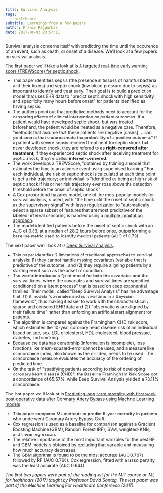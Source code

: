 ```yaml
---
title: Survival Analysis
tags:
  - healthcare
subtitle: Learnings from a few papers
author: Pranav Rajpurkar
date: 2017-09-03 23:57:11
---
```



Survival analysis concerns itself with predicting the time until the occurence of an event, such as death, or onset of a disease. We'll look at a few papers on survival analysis.

The first paper we'll take a look at is [A targeted real-time early warning score (TREWScore) for septic shock](http://stm.sciencemag.org/content/7/299/299ra122).

- This paper identifies sepsis (the presence in tissues of harmful bacteria and their toxins) and septic shock (low blood pressure due to sepsis) as important to identify and treat early. Their goal is to build a prediction model that uses EHR data to "predict septic shock with high sensitivity and specificity many hours before onset" for patients identified as having sepsis.
- The authors point out that predictive methods need to account for the censoring effects of clinical intervention on patient outcomes: if a patient would have developed septic shock, but was treated beforehand, the patient would be treated as a negative case. Therefore, "methods that assume that these patients are negative [cases] ... can yield scores that underestimate the probability of a positive outcome." If a patient with severe sepsis received treatment for septic shock but never developed shock, they are refered to as **right-censored after treatment**; if they experienced septic shock after receiving treatment for septic shock, they're called **interval-censored**.
- The work develops a TREWScore, "obtained by training a model that estimates the time to an adverse event using supervised learning." For each individual, the risk of septic shock is calculated at each time point to get a risk trajectory; an individual is "identified as being at high risk of septic shock if his or her risk trajectory ever rose above the detection threshold before the onset of septic shock."
- A Cox proportional hazards model, one of the most popular models for survival analysis, is used, with "the time until the onset of septic shock as the supervisory signal" with lasso regularization to "automatically select a sparse subset of features that are most predictive of the labeled; interval censoring is handled using a <a href="https://en.wikipedia.org/wiki/Imputation_(statistics)#Multiple_imputation">multiple imputation approach</a>.
- The model identified patients before the onset of septic shock with an AUC of 0.83, at a median of 28.2 hours before onse, outperforming a baseline metric used to identify medical patients (AUC of 0.73).


The next paper we'll look at is [Deep Survival Analysis](http://proceedings.mlr.press/v56/Ranganath16.pdf).

- This paper identifies 2 limitations of traditional approaches to survival analysis: (1) they cannot handle missing covariates (variable that is predictive of the outcome), and (2) they require aligning patients by a starting event such as the onset of condition.
- The works introduces a "joint model for both the covariates and the survival times, where the covariates and survival times are specified conditioned on a latent process" that is based on deep exponential families. Their model, called "Deep Survival Analysis" has the advantage that: (1) it models "covariates and survival time in a Bayesian framework", thus making it easier to work with the characteristically sparse and censored EHR data and (2) "observations are aligned by their failure time" rather than enforcing an artificial start alignment for patients.
- The algorithm is compared against the Framingham CHD risk score, which estimates the 10-year coronary heart disease risk of an individual based on age, sex, LDL cholesterol, HDL cholesterol, blood pressure, diabetes, and smoking.
- Because the data has censorship (information is incomplete), loss functions like mean-squared-error cannot be used, and a measure like concordance index, also known as the c-index, needs to be used. The concordance measure evaluates the accuracy of the ordering of predicted time.
- On the task of "stratifying patients according to risk of developing coronary heart disease (CHD)", the Baseline Framingham Risk Score got a concordance of 65.57%, while Deep Survival Analysis yielded a 73.11% concordance. 

The last paper we'll look at is [Predicting long-term mortality with first week post-operative data after Coronary Artery Bypass using Machine Learning models](http://mucmd.org/CameraReadySubmissions/13%5CCameraReadySubmission%5CSubmission%2013%20-%20Forte%20et%20al..pdf)

- This paper compares ML methods to predict 5-year mortality in patients who underwent Coronary Artery Bypass Graft.
- Cox regression is used as a baseline for comparison against a Gradient Boosting Machine (GBM), Random Forest (RF), SVM, weighted-KNN, and linear regression.
- The relative importance of the most important variables for the best RF and GBM models is obtained by excluding that variable and measuring how much accuracy decreases.
- The GBM algorithm is found to be the most accurate (AUC 0.767) followed by RF (AUC 0.760). Cox regression, fitted with a lasso penalty, was the least accurate (AUC 0.644).


*The first two papers were part of the reading list for the MIT course on ML for healthcare (2017) taught by Professor David Sontag. The last paper was part of the Machine Learning For Healthcare Conference (2017).*